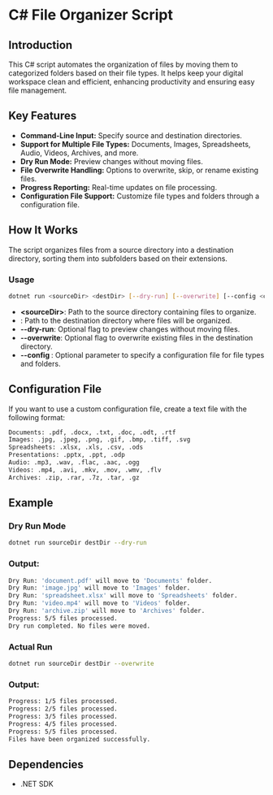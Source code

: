 # C# File Organizer Script

## Introduction

This C# script automates the organization of files by moving them to categorized folders based on their file types. It helps keep your digital workspace clean and efficient, enhancing productivity and ensuring easy file management.

## Key Features

- **Command-Line Input:** Specify source and destination directories.
- **Support for Multiple File Types:** Documents, Images, Spreadsheets, Audio, Videos, Archives, and more.
- **Dry Run Mode:** Preview changes without moving files.
- **File Overwrite Handling:** Options to overwrite, skip, or rename existing files.
- **Progress Reporting:** Real-time updates on file processing.
- **Configuration File Support:** Customize file types and folders through a configuration file.

## How It Works

The script organizes files from a source directory into a destination directory, sorting them into subfolders based on their extensions.

### Usage

```sh
dotnet run <sourceDir> <destDir> [--dry-run] [--overwrite] [--config <configFile>]
```

- **\<sourceDir>**: Path to the source directory containing files to organize.
- **<destDir>**: Path to the destination directory where files will be organized.
- **--dry-run**: Optional flag to preview changes without moving files.
- **--overwrite**: Optional flag to overwrite existing files in the destination directory.
- **--config <configFile>**: Optional parameter to specify a configuration file for file types and folders.

## Configuration File
If you want to use a custom configuration file, create a text file with the following format:

```sh
Documents: .pdf, .docx, .txt, .doc, .odt, .rtf
Images: .jpg, .jpeg, .png, .gif, .bmp, .tiff, .svg
Spreadsheets: .xlsx, .xls, .csv, .ods
Presentations: .pptx, .ppt, .odp
Audio: .mp3, .wav, .flac, .aac, .ogg
Videos: .mp4, .avi, .mkv, .mov, .wmv, .flv
Archives: .zip, .rar, .7z, .tar, .gz
```

## Example
### Dry Run Mode

```sh
dotnet run sourceDir destDir --dry-run
```

### Output:
```sh
Dry Run: 'document.pdf' will move to 'Documents' folder.
Dry Run: 'image.jpg' will move to 'Images' folder.
Dry Run: 'spreadsheet.xlsx' will move to 'Spreadsheets' folder.
Dry Run: 'video.mp4' will move to 'Videos' folder.
Dry Run: 'archive.zip' will move to 'Archives' folder.
Progress: 5/5 files processed.
Dry run completed. No files were moved.
```

### Actual Run
```sh
dotnet run sourceDir destDir --overwrite
```

### Output:
```sh
Progress: 1/5 files processed.
Progress: 2/5 files processed.
Progress: 3/5 files processed.
Progress: 4/5 files processed.
Progress: 5/5 files processed.
Files have been organized successfully.
```

## Dependencies
- .NET SDK

